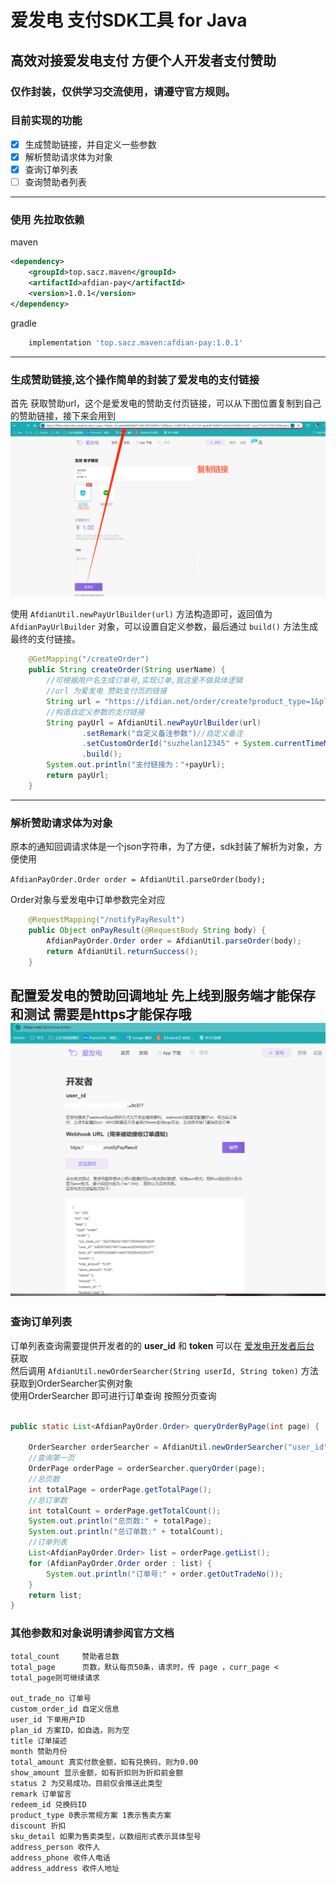 
# 爱发电 支付SDK工具 for Java 
## 高效对接爱发电支付 方便个人开发者支付赞助
### 仅作封装，仅供学习交流使用，请遵守官方规则。

### 目前实现的功能
- [x] 生成赞助链接，并自定义一些参数
- [x] 解析赞助请求体为对象
- [x] 查询订单列表
- [ ] 查询赞助者列表

---
### 使用 先拉取依赖
maven
```xml
<dependency>
    <groupId>top.sacz.maven</groupId>
    <artifactId>afdian-pay</artifactId>
    <version>1.0.1</version>
</dependency>
```
gradle
```groovy
    implementation 'top.sacz.maven:afdian-pay:1.0.1'
```
---
### 生成赞助链接,这个操作简单的封装了爱发电的支付链接 

首先 获取赞助url，这个是爱发电的赞助支付页链接，可以从下图位置复制到自己的赞助链接，接下来会用到
![爱发电赞助页](./img/img_pay.png)

使用 `AfdianUtil.newPayUrlBuilder(url)` 方法构造即可，返回值为 `AfdianPayUrlBuilder` 对象，可以设置自定义参数，最后通过 `build()` 方法生成最终的支付链接。
```java
    @GetMapping("/createOrder")
    public String createOrder(String userName) {
        //可根据用户名生成订单号,实现订单,我这里不做具体逻辑
        //url 为爱发电 赞助支付页的链接
        String url = "https://ifdian.net/order/create?product_type=1&plan_id=2219e4d4660911efb2ee52540025c377&sku=%5B%7B%22sku_id%22%3A%22222481dc660911efa8ae52540025c377%22%2C%22count%22%3A1%7D%5D&viokrz_ex=0";
        //构造自定义参数的支付链接
        String payUrl = AfdianUtil.newPayUrlBuilder(url)
                .setRemark("自定义备注参数")//自定义备注
                .setCustomOrderId("suzhelan12345" + System.currentTimeMillis())//自定义订单号
                .build();
        System.out.println("支付链接为："+payUrl);
        return payUrl;
    }
```

---

### 解析赞助请求体为对象

原本的通知回调请求体是一个json字符串，为了方便，sdk封装了解析为对象，方便使用  

`AfdianPayOrder.Order order = AfdianUtil.parseOrder(body);` 

Order对象与爱发电中订单参数完全对应

```java
    @RequestMapping("/notifyPayResult")
    public Object onPayResult(@RequestBody String body) {
        AfdianPayOrder.Order order = AfdianUtil.parseOrder(body);
        return AfdianUtil.returnSuccess();
    }
```

配置爱发电的赞助回调地址 先上线到服务端才能保存和测试 需要是https才能保存哦
![设置回调地址](./img/img_set_pay_notify_url.png)
---
### 查询订单列表

订单列表查询需要提供开发者的的 **user_id** 和 **token** 可以在 [爱发电开发者后台](https://ifdian.net/dashboard/dev) 获取  
然后调用 `AfdianUtil.newOrderSearcher(String userId, String token)` 方法获取到OrderSearcher实例对象  
使用OrderSearcher 即可进行订单查询 按照分页查询
```java

public static List<AfdianPayOrder.Order> queryOrderByPage(int page) {

    OrderSearcher orderSearcher = AfdianUtil.newOrderSearcher("user_id", "token值");
    //查询第一页
    OrderPage orderPage = orderSearcher.queryOrder(page);
    //总页数
    int totalPage = orderPage.getTotalPage();
    //总订单数
    int totalCount = orderPage.getTotalCount();
    System.out.println("总页数:" + totalPage);
    System.out.println("总订单数:" + totalCount);
    //订单列表
    List<AfdianPayOrder.Order> list = orderPage.getList();
    for (AfdianPayOrder.Order order : list) {
        System.out.println("订单号:" + order.getOutTradeNo());
    }
    return list;
}
```


### 其他参数和对象说明请参阅官方文档 
```text
total_count     赞助者总数
total_page      页数，默认每页50条，请求时，传 page ，curr_page < total_page则可继续请求

out_trade_no 订单号
custom_order_id 自定义信息
user_id 下单用户ID
plan_id 方案ID，如自选，则为空
title 订单描述
month 赞助月份
total_amount 真实付款金额，如有兑换码，则为0.00
show_amount 显示金额，如有折扣则为折扣前金额
status 2 为交易成功。目前仅会推送此类型
remark 订单留言
redeem_id 兑换码ID
product_type 0表示常规方案 1表示售卖方案
discount 折扣
sku_detail 如果为售卖类型，以数组形式表示具体型号
address_person 收件人
address_phone 收件人电话
address_address 收件人地址
```

